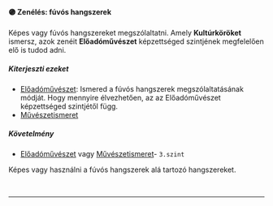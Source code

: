 #### 🟣 Zenélés: fúvós hangszerek

Képes vagy fúvós hangszereket megszólaltatni. Amely **Kultúrköröket** ismersz, azok zenéit **Előadóművészet** képzettséged szintjének megfelelően elő is tudod adni.

##### Kiterjeszti ezeket

- [Előadóművészet](../kepzettsegek.szekunder/eloadomuveszet.md): Ismered a fúvós hangszerek megszólaltatásának módját. Hogy mennyire élvezhetően, az az Előadóművészet képzettséged szintjétől függ.
- [Művészetismeret](../kepzettsegek.szekunder/muveszetismeret.md)

##### Követelmény

- [Előadóművészet](../kepzettsegek.szekunder/eloadomuveszet.md) vagy [Művészetismeret](../kepzettsegek.szekunder/muveszetismeret.md)- `3.szint`

Képes vagy használni a fúvós hangszerek alá tartozó hangszereket.

<br />

---
